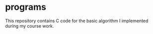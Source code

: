 # programs
This repository contains C code for the basic algorithm I implemented during my course work. 

